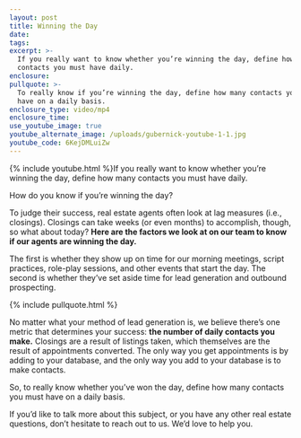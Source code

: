 ```yaml
---
layout: post
title: Winning the Day
date:
tags:
excerpt: >-
  If you really want to know whether you’re winning the day, define how many
  contacts you must have daily.
enclosure:
pullquote: >-
  To really know if you’re winning the day, define how many contacts you must
  have on a daily basis.
enclosure_type: video/mp4
enclosure_time:
use_youtube_image: true
youtube_alternate_image: /uploads/gubernick-youtube-1-1.jpg
youtube_code: 6KejDMLuiZw
---
```


{% include youtube.html %}If you really want to know whether you’re winning the day, define how many contacts you must have daily.

How do you know if you’re winning the day?

To judge their success, real estate agents often look at lag measures (i.e., closings). Closings can take weeks (or even months) to accomplish, though, so what about today? **Here are the factors we look at on our team to know if our agents are winning the day.&nbsp;**

The first is whether they show up on time for our morning meetings, script practices, role-play sessions, and other events that start the day. The second is whether they’ve set aside time for lead generation and outbound prospecting.&nbsp;

{% include pullquote.html %}

No matter what your method of lead generation is, we believe there’s one metric that determines your success: **the number of daily contacts you make.** Closings are a result of listings taken, which themselves are the result of appointments converted. The only way you get appointments is by adding to your database, and the only way you add to your database is to make contacts.&nbsp;

So, to really know whether you’ve won the day, define how many contacts you must have on a daily basis.&nbsp;

If you’d like to talk more about this subject, or you have any other real estate questions, don’t hesitate to reach out to us. We’d love to help you.&nbsp;